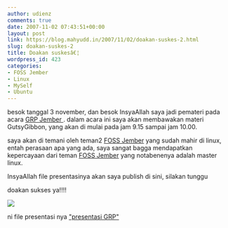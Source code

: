 ```yaml
---
author: udienz
comments: true
date: 2007-11-02 07:43:51+00:00
layout: post
link: https://blog.mahyudd.in/2007/11/02/doakan-suskes-2.html
slug: doakan-suskes-2
title: Doakan suskesâ€¦
wordpress_id: 423
categories:
- FOSS Jember
- Linux
- MySelf
- Ubuntu
---
```


besok tanggal 3 november, dan besok InsyaAllah saya jadi pemateri pada acara [GRP Jember ](http://wiki.ubuntu-id.org/GRPJember). dalam acara ini  saya  akan membawakan materi GutsyGibbon, yang akan di mulai pada jam 9.15 sampai jam 10.00.

saya akan di temani oleh teman2 [FOSS Jember](http://www.josscenter.blogspot.com/) yang sudah mahir di linux,  entah perasaan apa yang ada, saya sangat bagga mendapatkan kepercayaan dari teman [FOSS Jember](http://www.josscenter.blogspot.com/) yang notabenenya adalah master linux.

InsyaAllah file presentasinya akan saya publish di sini, silakan tunggu

doakan sukses ya!!!!

[![](http://bp0.blogger.com/_gvMYE_EOXi8/Ryp4JeBvmYI/AAAAAAAAACQ/VBBFTMEL8kQ/s320/CD_ubuntu_GutsyGibbon.jpg)](http://bp0.blogger.com/_gvMYE_EOXi8/Ryp4JeBvmYI/AAAAAAAAACQ/VBBFTMEL8kQ/s1600-h/CD_ubuntu_GutsyGibbon.jpg)

ni file presentasi nya ["presentasi GRP"
](http://udienz.files.wordpress.com/2007/11/presentasi.ppt)
